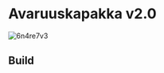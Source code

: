 # Avaruuskapakka v2.0

![6n4re7v3](https://github.com/emepi/kapchan-v2/assets/149962304/2e041a0a-febf-4e70-b889-e799f3cedded)

## Build